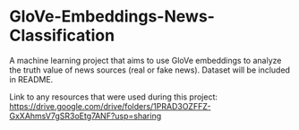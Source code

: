 # GloVe-Embeddings-News-Classification
A machine learning project that aims to use GloVe embeddings to analyze the truth value of news sources (real or fake news). Dataset will be included in README. 

Link to any resources that were used during this project: https://drive.google.com/drive/folders/1PRAD3OZFFZ-GxXAhmsV7gSR3oEtg7ANF?usp=sharing
